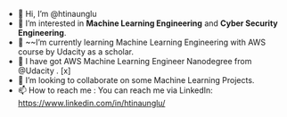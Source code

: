 - 👋 Hi, I’m @htinaunglu
- 👀 I’m interested in **Machine Learning Engineering** and **Cyber Security Engineering**.
- 🌱 ~~I’m currently learning Machine Learning Engineering with AWS course by Udacity as a scholar.
- 🌲 I have got AWS Machine Learning Engineer Nanodegree from @Udacity . [x]
- 💞️ I’m looking to collaborate on some Machine Learning Projects.
- 📫 How to reach me : You can reach me via LinkedIn: https://www.linkedin.com/in/htinaunglu/

<!---
htinaunglu/htinaunglu is a ✨ special ✨ repository because its `README.md` (this file) appears on your GitHub profile.
You can click the Preview link to take a look at your changes.
--->
